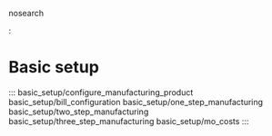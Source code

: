 nosearch

:   

# Basic setup

::: 
basic_setup/configure_manufacturing_product
basic_setup/bill_configuration basic_setup/one_step_manufacturing
basic_setup/two_step_manufacturing basic_setup/three_step_manufacturing
basic_setup/mo_costs
:::

